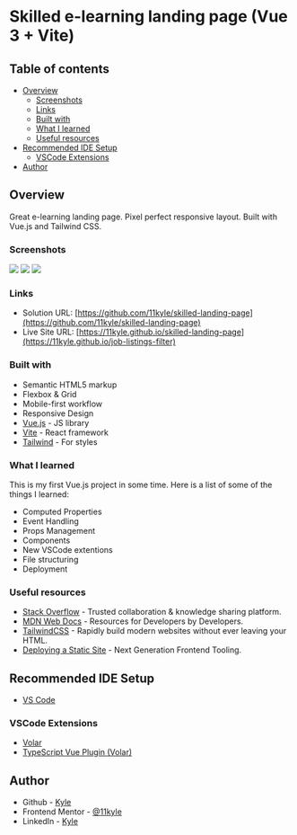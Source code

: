 # Skilled e-learning landing page (Vue 3 + Vite)

## Table of contents

- [Overview](#overview)
  - [Screenshots](#screenshots)
  - [Links](#links)
  - [Built with](#built-with)
  - [What I learned](#what-i-learned)
  - [Useful resources](#useful-resources)
- [Recommended IDE Setup](#recommended-ide-setup)
  - [VSCode Extensions](#vscode-extensions)
- [Author](#author)

## Overview
Great e-learning landing page. Pixel perfect responsive layout. Built with Vue.js and Tailwind CSS.

### Screenshots

![](./Skilled%20e-learning%20landing%20page_mobile.png)
![](./Skilled%20e-learning%20landing%20page_tablet.png)
![](./Skilled%20e-learning%20landing%20page_desktop.png)

### Links

- Solution URL: [https://github.com/11kyle/skilled-landing-page](https://github.com/11kyle/skilled-landing-page)
- Live Site URL: [https://11kyle.github.io/skilled-landing-page](https://11kyle.github.io/job-listings-filter)

### Built with

- Semantic HTML5 markup
- Flexbox & Grid
- Mobile-first workflow
- Responsive Design
- [Vue.js](https://vuejs.org/) - JS library
- [Vite](https://vitejs.dev/) - React framework
- [Tailwind](https://tailwindcss.com/) - For styles

### What I learned

This is my first Vue.js project in some time. Here is a list of some of the things I learned:

* Computed Properties
* Event Handling
* Props Management
* Components
* New VSCode extentions
* File structuring
* Deployment

### Useful resources

- [Stack Overflow](https://stackoverflow.com/) - Trusted collaboration & knowledge sharing platform.
- [MDN Web Docs](https://developer.mozilla.org/en-US/) - Resources for Developers by Developers.
- [TailwindCSS](https://tailwindcss.com/) - Rapidly build modern websites without ever leaving your HTML.
- [Deploying a Static Site](https://vitejs.dev/guide/static-deploy.html) - Next Generation Frontend Tooling.

## Recommended IDE Setup

- [VS Code](https://code.visualstudio.com/) 

### VSCode Extensions

- [Volar](https://marketplace.visualstudio.com/items?itemName=Vue.volar)
- [TypeScript Vue Plugin (Volar)](https://marketplace.visualstudio.com/items?itemName=Vue.vscode-typescript-vue-plugin)

## Author

- Github - [Kyle](https://github.com/11kyle)
- Frontend Mentor - [@11kyle](https://www.frontendmentor.io/profile/11kyle)
- LinkedIn - [Kyle](https://www.linkedin.com/in/kylejohnsondeveloper/)
